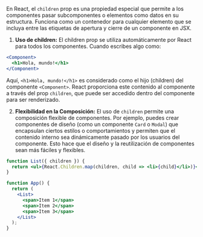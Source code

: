 En React, el `children` prop es una propiedad especial que permite a los componentes pasar subcomponentes o elementos como datos en su estructura. Funciona como un contenedor para cualquier elemento que se incluya entre las etiquetas de apertura y cierre de un componente en JSX.

1. **Uso de children:**
   El children prop se utiliza automáticamente por React para todos los componentes. Cuando escribes algo como:

``` jsx
<Component>
  <h1>Hola, mundo!</h1>
</Component>
```
Aquí, `<h1>Hola, mundo!</h1>` es considerado como el hijo (children) del componente `<Component>`. 
React proporciona este contenido al componente a través del prop `children`, que puede ser accedido dentro del componente para ser renderizado. 

2. **Flexibilidad en la Composición:** El uso de `children` permite una composición flexible de componentes. Por ejemplo, puedes crear componentes de diseño (como un componente `Card` o `Modal`) que encapsulan ciertos estilos o comportamientos y permiten que el contenido interno sea dinámicamente pasado por los usuarios del componente. Esto hace que el diseño y la reutilización de componentes sean más fáciles y flexibles.

``` jsx
function List({ children }) {
  return <ul>{React.Children.map(children, child => <li>{child}</li>)}</ul>;
}

function App() {
  return (
    <List>
      <span>Item 1</span>
      <span>Item 2</span>
      <span>Item 3</span>
    </List>
  );
}
```

